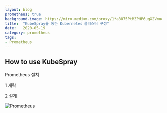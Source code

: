 ```yaml
---
layout: blog
prometheus: true
background-image: https://miro.medium.com/proxy/1*a8875PtMZPHP6ugX2VmuoQ.png
title:  "KubeSpray를 통한 Kubernetes 클러스터 구성"
date:   2020-05-19
category: prometheus
tags:
- Prometheus
---
```


##  How to use KubeSpray 
Prometheus 설치
 
1 개략

2 설계

[1]: https://openinfradev.github.io/assets/img/blog_prometheus.jpg
  
![Prometheus][1]




